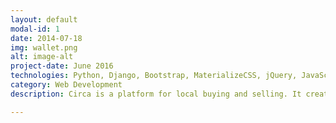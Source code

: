 ```yaml
---
layout: default
modal-id: 1
date: 2014-07-18
img: wallet.png
alt: image-alt
project-date: June 2016
technologies: Python, Django, Bootstrap, MaterializeCSS, jQuery, JavaScript
category: Web Development
description: Circa is a platform for local buying and selling. It creates a hassle-free experience by handling payments, delivery, and returns. Cheaper than Amazon, safer than Craigslist! Circa was originally created by Gautam Narula and Andrew Schuster, co-founders of Centaurii, Inc. Now that Centaurii is defunct, the code has been <a href="https://github.com/gnarizzy/circa">open-sourced</a>. Circa will remain in test mode at <a href="http://www.usecirca.com">www.usecirca.com</a>.

---
```

